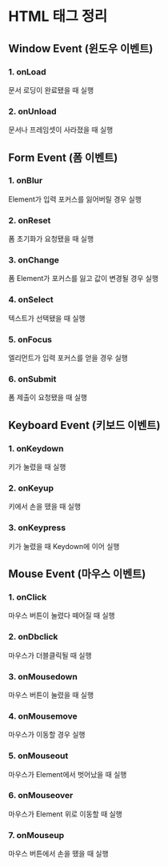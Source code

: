 # HTML 태그 정리

## Window Event (윈도우 이벤트)

### 1. onLoad

문서 로딩이 완료됐을 때 실행

### 2. onUnload

문서나 프레임셋이 사라졌을 때 실행

## Form Event (폼 이벤트)

### 1. onBlur

Element가 입력 포커스를 잃어버릴 경우 실행

### 2. onReset

폼 초기화가 요청됐을 때 실행

### 3. onChange

폼 Element가 포커스를 잃고 값이 변경될 경우 실행

### 4. onSelect

텍스트가 선택됐을 때 실행

### 5. onFocus

엘리먼트가 입력 포커스를 얻을 경우 실행

### 6. onSubmit

폼 제출이 요청됐을 때 실행

## Keyboard Event (키보드 이벤트)

### 1. onKeydown

키가 눌렸을 때 실행

### 2. onKeyup

키에서 손을 뗐을 때 실행

### 3. onKeypress

키가 눌렸을 때 Keydown에 이어 실행

## Mouse Event (마우스 이벤트)
### 1. onClick

마우스 버튼이 눌렸다 떼어질 때 실행

### 2. onDbclick

마우스가 더블클릭될 때 실행

### 3. onMousedown

마우스 버튼이 눌렸을 때 실행

### 4. onMousemove

마우스가 이동할 경우 실행

### 5. onMouseout

마우스가 Element에서 벗어났을 때 실행

### 6. onMouseover

마우스가 Element 위로 이동할 때 실행

### 7. onMouseup

마우스 버튼에서 손을 뗐을 때 실행